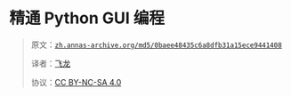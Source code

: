 # 精通 Python GUI 编程

> 原文：[`zh.annas-archive.org/md5/0baee48435c6a8dfb31a15ece9441408`](https://zh.annas-archive.org/md5/0baee48435c6a8dfb31a15ece9441408)
> 
> 译者：[飞龙](https://github.com/wizardforcel)
> 
> 协议：[CC BY-NC-SA 4.0](http://creativecommons.org/licenses/by-nc-sa/4.0/)